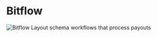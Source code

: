 # Bitflow
![Bitflow](https://github.com/shruggr/Bitflow/bitflow.png "Bitflow")
Layout schema workflows that process payouts